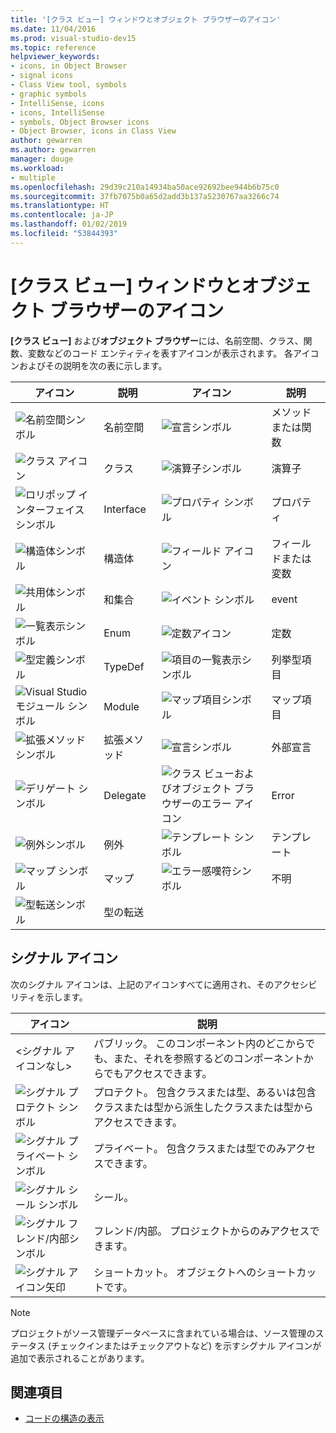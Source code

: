 ```yaml
---
title: '[クラス ビュー] ウィンドウとオブジェクト ブラウザーのアイコン'
ms.date: 11/04/2016
ms.prod: visual-studio-dev15
ms.topic: reference
helpviewer_keywords:
- icons, in Object Browser
- signal icons
- Class View tool, symbols
- graphic symbols
- IntelliSense, icons
- icons, IntelliSense
- symbols, Object Browser icons
- Object Browser, icons in Class View
author: gewarren
ms.author: gewarren
manager: douge
ms.workload:
- multiple
ms.openlocfilehash: 29d39c210a14934ba50ace92692bee944b6b75c0
ms.sourcegitcommit: 37fb7075b0a65d2add3b137a5230767aa3266c74
ms.translationtype: HT
ms.contentlocale: ja-JP
ms.lasthandoff: 01/02/2019
ms.locfileid: "53844393"
---
```

# <a name="class-view-and-object-browser-icons"></a>[クラス ビュー] ウィンドウとオブジェクト ブラウザーのアイコン

**[クラス ビュー]** および**オブジェクト ブラウザー**には、名前空間、クラス、関数、変数などのコード エンティティを表すアイコンが表示されます。 各アイコンおよびその説明を次の表に示します。

|アイコン|説明|アイコン|説明|
|----------|-----------------|----------|-----------------|
|![名前空間シンボル](../ide/media/vxnamespace_icon.gif)|名前空間|![宣言シンボル](../ide/media/vxmethod_icon.gif)|メソッドまたは関数|
|![クラス アイコン](../ide/media/vxclass_icon.gif)|クラス|![演算子シンボル](../ide/media/vxoperator_icon.gif)|演算子|
|![ロリポップ インターフェイス シンボル](../ide/media/vxinterface_icon.gif)|Interface|![プロパティ シンボル](../ide/media/vxproperty_icon.gif)|プロパティ|
|![構造体シンボル](../ide/media/vxstruct_icon.gif)|構造体|![フィールド アイコン](../ide/media/vxfield_icon.gif)|フィールドまたは変数|
|![共用体シンボル](../ide/media/vxunion_icon.gif)|和集合|![イベント シンボル](../ide/media/vxevent_icon.gif)|event|
|![一覧表示シンボル](../ide/media/vxenum_icon.gif)|Enum|![定数アイコン](../ide/media/vxconstant_icon.gif)|定数|
|![型定義シンボル](../ide/media/vxtypedef_icon.gif)|TypeDef|![項目の一覧表示シンボル](../ide/media/vxenumitem_icon.gif)|列挙型項目|
|![Visual Studio モジュール シンボル](../ide/media/vxmodule_icon.gif)|Module|![マップ項目シンボル](../ide/media/vxmapitem_icon.gif)|マップ項目|
|![拡張メソッド シンボル](../ide/media/extensionmethod.gif)|拡張メソッド|![宣言シンボル](../ide/media/vxmethod_icon.gif)|外部宣言|
|![デリゲート シンボル](../ide/media/vxdelegate_icon.gif)|Delegate|![クラス ビューおよびオブジェクト ブラウザーのエラー アイコン](../ide/media/erroricon.gif)|Error|
|![例外シンボル](../ide/media/vxexception_icon.gif)|例外|![テンプレート シンボル](../ide/media/vxtemplate_icon.gif)|テンプレート|
|![マップ シンボル](../ide/media/vxmap_icon.gif)|マップ|![エラー感嘆符シンボル](../ide/media/vxerror_icon.gif)|不明|
|![型転送シンボル](../ide/media/ob_type_forward.gif)|型の転送|||

## <a name="signal-icons"></a>シグナル アイコン

次のシグナル アイコンは、上記のアイコンすべてに適用され、そのアクセシビリティを示します。

|アイコン|説明|
|----------|-----------------|
|\<シグナル アイコンなし>|パブリック。 このコンポーネント内のどこからでも、また、それを参照するどのコンポーネントからでもアクセスできます。|
|![シグナル プロテクト シンボル](../ide/media/vxsignal_icon_key.gif)|プロテクト。 包含クラスまたは型、あるいは包含クラスまたは型から派生したクラスまたは型からアクセスできます。|
|![シグナル プライベート シンボル](../ide/media/vxsignal_icon_lock.gif)|プライベート。 包含クラスまたは型でのみアクセスできます。|
|![シグナル シール シンボル](../ide/media/vxsignal_icon_envelope.gif)|シール。|
|![シグナル フレンド&#47;内部シンボル](../ide/media/vxsignal_icon_diamond.gif)|フレンド/内部。 プロジェクトからのみアクセスできます。|
|![シグナル アイコン矢印](../ide/media/vxsignal_icon_arrow.gif)|ショートカット。 オブジェクトへのショートカットです。|

> [!NOTE]
> プロジェクトがソース管理データベースに含まれている場合は、ソース管理のステータス (チェックインまたはチェックアウトなど) を示すシグナル アイコンが追加で表示されることがあります。

## <a name="see-also"></a>関連項目

- [コードの構造の表示](../ide/viewing-the-structure-of-code.md)